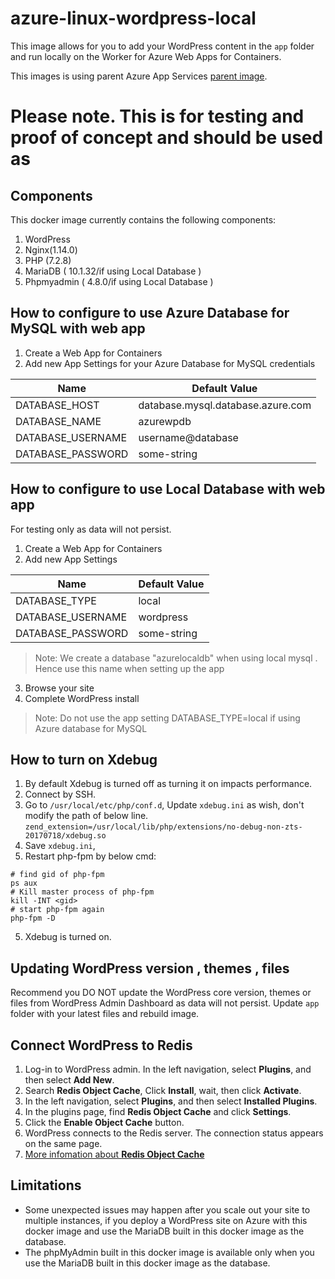 # azure-linux-wordpress-local

This image allows for you to add your WordPress content in the `app` folder and run locally on the Worker for Azure Web Apps for Containers.

This images is using parent Azure App Services [parent image](https://hub.docker.com/r/appsvcorg/wordpress-alpine-php/).

# Please note. This is for testing and proof of concept and should be used as 

## Components
This docker image currently contains the following components:

1. WordPress
2. Nginx(1.14.0)
3. PHP (7.2.8)
4. MariaDB ( 10.1.32/if using Local Database )
5. Phpmyadmin ( 4.8.0/if using Local Database )

## How to configure to use Azure Database for MySQL with web app 
1. Create a Web App for Containers
2. Add new App Settings for your Azure Database for MySQL credentials

Name | Default Value
---- | -------------
DATABASE_HOST | database.mysql.database.azure.com
DATABASE_NAME | azurewpdb
DATABASE_USERNAME | username@database
DATABASE_PASSWORD | some-string

## How to configure to use Local Database with web app 
For testing only as data will not persist.
1. Create a Web App for Containers 
2. Add new App Settings 

Name | Default Value
---- | -------------
DATABASE_TYPE | local
DATABASE_USERNAME | wordpress
DATABASE_PASSWORD | some-string

>Note: We create a database "azurelocaldb" when using local mysql . Hence use this name when setting up the app

3. Browse your site 
4. Complete WordPress install

>Note: Do not use the app setting DATABASE_TYPE=local if using Azure database for MySQL

## How to turn on Xdebug
1. By default Xdebug is turned off as turning it on impacts performance.
2. Connect by SSH.
3. Go to ```/usr/local/etc/php/conf.d```,  Update ```xdebug.ini``` as wish, don't modify the path of below line.
```zend_extension=/usr/local/lib/php/extensions/no-debug-non-zts-20170718/xdebug.so```
4. Save ```xdebug.ini```, 
5. Restart php-fpm by below cmd: 
```
# find gid of php-fpm
ps aux
# Kill master process of php-fpm
kill -INT <gid>
# start php-fpm again
php-fpm -D
```
5. Xdebug is turned on.

## Updating WordPress version , themes , files
Recommend you DO NOT update the WordPress core version, themes or files from WordPress Admin Dashboard as data will not persist.
Update `app` folder with your latest files and rebuild image.

## Connect WordPress to Redis
1. Log-in to WordPress admin. In the left navigation, select **Plugins**, and then select **Add New**.
2. Search **Redis Object Cache**, Click **Install**, wait, then click **Activate**.
3. In the left navigation, select **Plugins**, and then select **Installed Plugins**.
4. In the plugins page, find **Redis Object Cache** and click **Settings**.
5. Click the **Enable Object Cache** button.
6. WordPress connects to the Redis server. The connection status appears on the same page.
7. [More infomation about **Redis Object Cache**](https://wordpress.org/plugins/redis-cache)

## Limitations
- Some unexpected issues may happen after you scale out your site to multiple instances, if you deploy a WordPress site on Azure with this docker image and use the MariaDB built in this docker image as the database.
- The phpMyAdmin built in this docker image is available only when you use the MariaDB built in this docker image as the database.
